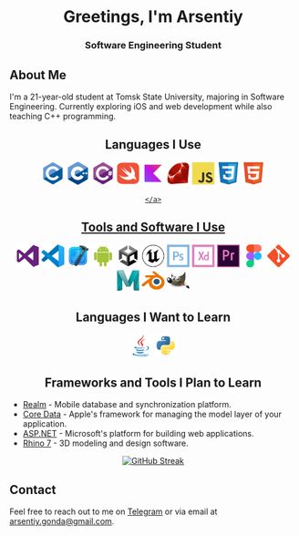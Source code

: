 <div align="center">
  <h1>Greetings, I'm Arsentiy</h1>
  <h3>Software Engineering Student</h3>
</div>
 
## About Me
I'm a 21-year-old student at Tomsk State University, majoring in Software Engineering. Currently exploring iOS and web development while also teaching C++ programming.

<div align="center">
  <h2>Languages I Use</h2>
  <p>
    <a href="https://port70.net/~nsz/c/"><img src="https://github.com/devicons/devicon/blob/master/icons/c/c-original.svg" alt="C" width="40" height="40"></a>
    <a href="http://www.cplusplus.com/"><img src="https://github.com/devicons/devicon/blob/master/icons/cplusplus/cplusplus-original.svg" alt="C++" width="40" height="40"></a>
    <a href="https://docs.microsoft.com/en-us/dotnet/csharp/"><img src="https://github.com/devicons/devicon/blob/master/icons/csharp/csharp-original.svg" alt="C#" width="40" height="40"></a>
    <a href="https://swift.org/"><img src="https://github.com/devicons/devicon/blob/master/icons/swift/swift-original.svg" alt="Swift" width="40" height="40"></a>
    <a href="https://kotlinlang.org/"><img src="https://github.com/devicons/devicon/blob/master/icons/kotlin/kotlin-original.svg" alt="Kotlin" width="40" height="40"></a>
    <a href="https://www.ruby-lang.org/"><img src="https://github.com/devicons/devicon/blob/master/icons/ruby/ruby-original.svg" alt="Ruby" width="40" height="40"></a>
    <a href="https://developer.mozilla.org/en-US/docs/Web/JavaScript"><img src="https://github.com/devicons/devicon/blob/master/icons/javascript/javascript-original.svg" alt="JS" width="40" height="40"></a>
    <a href="https://www.w3.org/Style/CSS/Overview.en.html"><img src="https://github.com/devicons/devicon/blob/master/icons/css3/css3-original.svg" alt="CSS" width="40" height="40"></a>
    <a href="https://html.spec.whatwg.org/"><img src="https://github.com/devicons/devicon/blob/master/icons/html5/html5-original.svg" alt="HTML" width="40" height="40"></a>
  </p>
    <a href="https://github.com/anuraghazra/github-readme-stats">
      
    </a>
</div>

<div align="center">
  <h2>Tools and Software I Use</h2>
  <p>
    <a href="https://visualstudio.microsoft.com/"><img src="https://github.com/devicons/devicon/blob/master/icons/visualstudio/visualstudio-plain.svg" alt="Visual Studio" width="40" height="40"></a>
    <a href="https://code.visualstudio.com/"><img src="https://github.com/devicons/devicon/blob/master/icons/vscode/vscode-original.svg" alt="VSCode" width="40" height="40"></a>
    <a href="https://developer.apple.com/xcode/"><img src="https://github.com/devicons/devicon/blob/master/icons/xcode/xcode-original.svg" alt="Xcode" width="40" height="40"></a>
    <a href="https://developer.android.com/studio"><img src="https://github.com/devicons/devicon/blob/master/icons/android/android-plain.svg" alt="Android Studio" width="40" height="40"></a>
        <a href="https://unity.com/"><img src="https://github.com/devicons/devicon/blob/master/icons/unity/unity-original.svg" alt="Unity Engine" width="40" height="40"></a>
        <a href="https://www.unrealengine.com/"><img src="https://github.com/devicons/devicon/blob/master/icons/unrealengine/unrealengine-original.svg" alt="Unreal Engine" width="40" height="40"></a>
    <a href="https://www.adobe.com/products/photoshop.html"><img src="https://github.com/devicons/devicon/blob/master/icons/photoshop/photoshop-line.svg" alt="Photoshop" width="40" height="40"></a>
    <a href="https://www.adobe.com/products/xd.html"><img src="https://github.com/devicons/devicon/blob/master/icons/xd/xd-line.svg" alt="Adobe XD" width="40" height="40"></a>
    <a href="https://www.adobe.com/products/premiere.html"><img src="https://github.com/devicons/devicon/blob/master/icons/premierepro/premierepro-original.svg" alt="Premier Pro" width="40" height="40"></a>
        <a href="https://www.figma.com/"><img src="https://github.com/devicons/devicon/blob/master/icons/figma/figma-original.svg" alt="Figma" width="40" height="40"></a>
        <a href="https://git-scm.com/"><img src="https://github.com/devicons/devicon/blob/master/icons/git/git-original.svg" alt="Git" width="40" height="40"></a>
    <a href="https://www.autodesk.com/products/maya/overview"><img src="https://github.com/devicons/devicon/blob/master/icons/maya/maya-original.svg" alt="Maya" width="40" height="40"></a>
    <a href="https://www.blender.org/"><img src="https://github.com/devicons/devicon/blob/master/icons/blender/blender-original.svg" alt="Blender" width="40" height="40"></a>
    <a href="https://www.gimp.org/"><img src="https://github.com/devicons/devicon/blob/master/icons/gimp/gimp-original.svg" alt="GIMP" width="40" height="40"></a>  
  </p>
</div>

<div align="center">
  <h2>Languages I Want to Learn</h2>
  <p>
    <a href="https://www.java.com/"><img src="https://github.com/devicons/devicon/blob/master/icons/java/java-original.svg" alt="Java" width="40" height="40"></a>
    <a href="https://www.python.org/"><img src="https://github.com/devicons/devicon/blob/master/icons/python/python-original.svg" alt="Python" width="40" height="40"></a>
  </p>
</div>

<div align="center">
  <h2 align="center">Frameworks and Tools I Plan to Learn</h2>
  <ul align="left">
    <li><a href="https://realm.io/">Realm</a> - Mobile database and synchronization platform.</li>
    <li><a href="https://developer.apple.com/documentation/coredata">Core Data</a> - Apple's framework for managing the model layer of your application.</li>
    <li><a href="https://dotnet.microsoft.com/apps/aspnet">ASP.NET</a> - Microsoft's platform for building web applications.</li>
    <li><a href="https://www.rhino3d.com/">Rhino 7</a> - 3D modeling and design software.</li>
  </ul>
</div>

<div align="center">
  <a href="https://git.io/streak-stats">
    <img src="http://github-readme-streak-stats.herokuapp.com?user=TarkWight&theme=nord" alt="GitHub Streak" />
  </a>
</div>

## Contact
Feel free to reach out to me on [Telegram](https://t.me/Arsentiy_Gonda) or via email at arsentiy.gonda@gmail.com.
